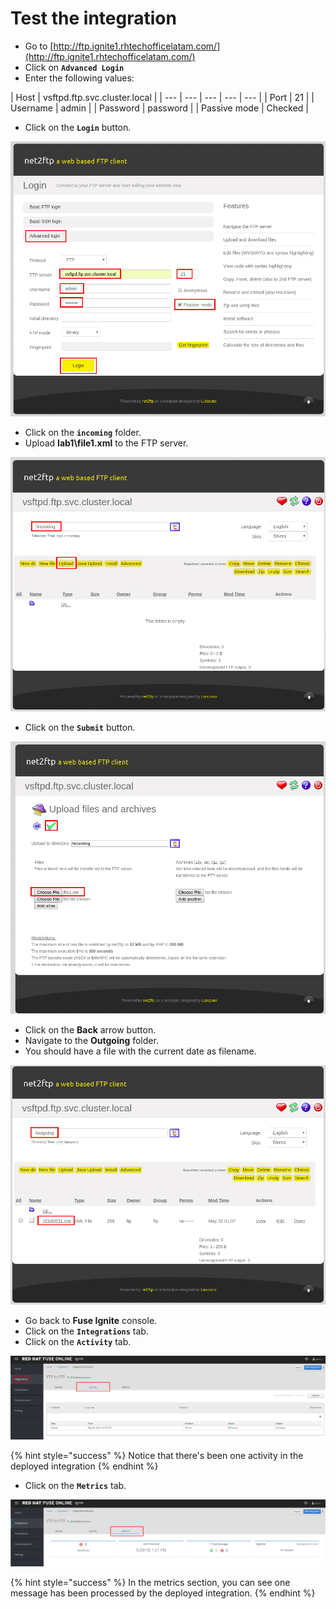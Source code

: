 # Test the integration

* Go to [http://ftp.ignite1.rhtechofficelatam.com/](http://ftp.ignite1.rhtechofficelatam.com/)
* Click on **`Advanced Login`**
* Enter the following values:

| Host | vsftpd.ftp.svc.cluster.local |
| --- | --- | --- | --- | --- |
| Port | 21 |
| Username | admin |
| Password | password |
| Passive mode | Checked |

* Click on the **`Login`** button.

![](../.gitbook/assets/image%20%2817%29.png)

* Click on the **`incoming`** folder.
* Upload **lab1\file1.xml** to the FTP server.

![](../.gitbook/assets/image%20%28165%29.png)

* Click on the **`Submit`** button.

![](../.gitbook/assets/image%20%2861%29.png)

* Click on the **Back** arrow button.
* Navigate to the **Outgoing** folder.
* You should have a file with the current date as filename.

![](../.gitbook/assets/image%20%28139%29.png)

* Go back to **Fuse Ignite**  console.
* Click on the **`Integrations`** tab.
* Click on the **`Activity`** tab.

![](../.gitbook/assets/image%20%28150%29.png)

{% hint style="success" %}
Notice that there's been one activity in the deployed integration
{% endhint %}

* Click on the **`Metrics`** tab.

![](../.gitbook/assets/image%20%28157%29.png)

{% hint style="success" %}
In the metrics section, you can see one message has been processed by the deployed integration.
{% endhint %}

